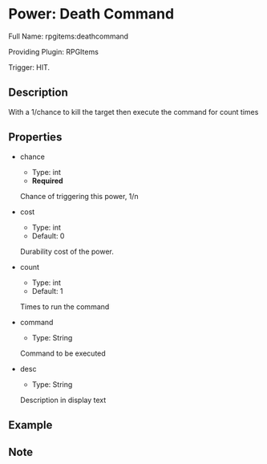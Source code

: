 # Power: Death Command

<!-- This file is generated ingame by `/rpgitem gen-wiki`. -->
<!-- Please only edit between "beginCustomXXXX" and "endCustomXXXX".  -->
<!-- If you want to edit description of this power or property, -->
<!-- please edit corresponding section in "resources/lang/en_US.yml" -->

Full Name: rpgitems:deathcommand

Providing Plugin: RPGItems

Trigger: HIT.

<!-- beginCustomHeader -->
<!-- endCustomHeader -->

## Description

With a 1/chance to kill the target then execute the command for count times
<!-- beginCustomDescription -->
<!-- endCustomDescription -->

## Properties

* chance

  * Type: int
  * **Required**

  Chance of triggering this power, 1/n

* cost

  * Type: int
  * Default: 0

  Durability cost of the power.

* count

  * Type: int
  * Default: 1

  Times to run the command

* command

  * Type: String

  Command to be executed

* desc

  * Type: String

  Description in display text


<!-- beginCustomProperties -->
<!-- endCustomProperties -->

## Example

<!-- beginCustomExample -->
<!-- endCustomExample -->

## Note

<!-- beginCustomNote -->
<!-- endCustomNote -->